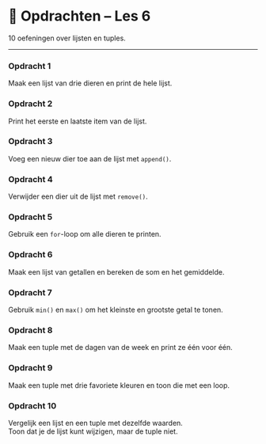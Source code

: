 # 🧩 Opdrachten – Les 6

10 oefeningen over lijsten en tuples.

---

### Opdracht 1
Maak een lijst van drie dieren en print de hele lijst.

### Opdracht 2
Print het eerste en laatste item van de lijst.

### Opdracht 3
Voeg een nieuw dier toe aan de lijst met `append()`.

### Opdracht 4
Verwijder een dier uit de lijst met `remove()`.

### Opdracht 5
Gebruik een `for`-loop om alle dieren te printen.

### Opdracht 6
Maak een lijst van getallen en bereken de som en het gemiddelde.

### Opdracht 7
Gebruik `min()` en `max()` om het kleinste en grootste getal te tonen.

### Opdracht 8
Maak een tuple met de dagen van de week en print ze één voor één.

### Opdracht 9
Maak een tuple met drie favoriete kleuren en toon die met een loop.

### Opdracht 10
Vergelijk een lijst en een tuple met dezelfde waarden.  
Toon dat je de lijst kunt wijzigen, maar de tuple niet.

